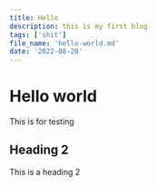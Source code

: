 ```yaml
---
title: Hello
description: this is my first blog
tags: ['shit']
file_name: 'hello-world.md'
date: '2022-08-28'
---
```


# Hello world

This is for testing

## Heading 2

This is a heading 2
